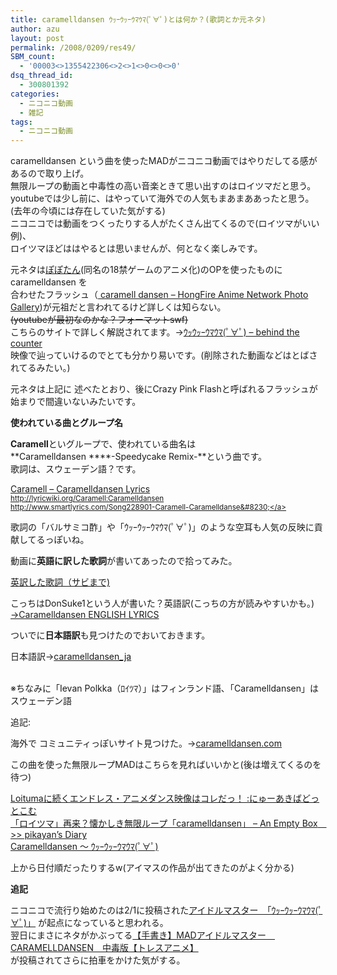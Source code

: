```yaml
---
title: caramelldansen ｳｯｰｳｯｰｳﾏｳﾏ(ﾟ∀ﾟ)とは何か？(歌詞とか元ネタ)
author: azu
layout: post
permalink: /2008/0209/res49/
SBM_count:
  - '00003<>1355422306<>2<>1<>0<>0<>0'
dsq_thread_id:
  - 300801392
categories:
  - ニコニコ動画
  - 雑記
tags:
  - ニコニコ動画
---
```

caramelldansen という曲を使ったMADがニコニコ動画ではやりだしてる感があるので取り上げ。  
無限ループの動画と中毒性の高い音楽ときて思い出すのはロイツマだと思う。  
youtubeでは少し前に、はやっていて海外での人気もまあまああったと思う。 (去年の今頃には存在していた気がする)  
ニコニコでは動画をつくったりする人がたくさん出てくるので(ロイツマがいい例)、  
ロイツマほどははやるとは思いませんが、何となく楽しみです。

元ネタは[ぽぽたん][1](同名の18禁ゲームのアニメ化)のOPを使ったものにcaramelldansen を  
合わせたフラッシュ（[ caramell dansen &#8211; HongFire Anime Network Photo Gallery][2])が元祖だと言われてるけど詳しくは知らない。  
<strike> (youtubeが最初なのかな？フォーマットswf)  
</strike>こちらのサイトで詳しく解説されてます。→[ｳｯｳｯｰｳﾏｳﾏ(ﾟ∀ﾟ) &#8211; behind the counter][3]  
映像で辿っていけるのでとても分かり易いです。(削除された動画などはとばされてるみたい。)

元ネタは上記に 述べたとおり、後にCrazy Pink <span class="keyword">Flashと呼ばれるフラッシュが始まりで間違いないみたいです。</span>

**使われている曲とグループ名**

**Caramell**といグループで、使われている曲名は  
**Caramelldansen ****-Speedycake Remix-**という曲です。  
歌詞は、スウェーデン語？です。

[Caramell &#8211; Caramelldansen Lyrics][4]  
<small><a href="http://lyricwiki.org/Caramell:Caramelldansen" target="new">http://lyricwiki.org/Caramell:Caramelldansen</a><br /> <a href="http://www.smartlyrics.com/Song228901-Caramell-Caramelldansen-lyrics.aspx#" target="new">http://www.smartlyrics.com/Song228901-Caramell-Caramelldanse&#8230;</a></small>

歌詞の「<span class="keyword">バルサミコ</span>酢」や「ｳｯｰｳｯｰｳﾏｳﾏ(ﾟ∀ﾟ)」のような空耳も人気の反映に貢献してるっぽいね。

動画に**英語に訳した歌詞**が書いてあったので拾ってみた。

[英訳した歌詞（サビまで)][5]

こっちはDonSuke1という人が書いた？英語訳(こっちの方が読みやすいかも。)  
[→Caramelldansen ENGLISH LYRICS][6]

ついでに**日本語訳**も見つけたのでおいておきます。

日本語訳→[caramelldansen_ja][7]

[][7]  
※ちなみに「Ievan Polkka（ﾛｲﾂﾏ）」はフィンランド語､「Caramelldansen」はスウェーデン語

追記:

海外で コミュニティっぽいサイト見つけた。→[caramelldansen.com][8]

この曲を使った無限ループMADはこちらを見ればいいかと(後は増えてくるのを待つ)

[Loitumaに続くエンドレス・アニメダンス映像はコレだっ！ :にゅーあきばどっとこむ][9]  
[「ロイツマ」再来？懐かしき無限ループ「caramelldansen」 &#8211; An Empty Box　>> pikayan’s Diary][10]  
[Caramelldansen ～ ｳｯｰｳｯｰｳﾏｳﾏ(ﾟ∀ﾟ)][11]

上から日付順だったりするw(アイマスの作品が出てきたのがよく分かる)

**追記**

ニコニコで流行り始めたのは2/1に投稿された<a href="http://www.nicovideo.jp/watch/sm2190589" class="video">アイドルマスター　「ｳｯｰｳｯｰｳﾏｳﾏ(ﾟ∀ﾟ)」</a> が起点になっていると思われる。  
翌日にまさにネタがかぶってる<a href="http://www.nicovideo.jp/watch/sm2201564" class="video">【手書き】MADアイドルマスター　CARAMELLDANSEN　中毒版【トレスアニメ】</a>  
が投稿されてさらに拍車をかけた気がする。

 [1]: http://d.hatena.ne.jp/keyword/%A4%DD%A4%DD%A4%BF%A4%F3
 [2]: http://www.caramelldansen.com/node/53
 [3]: http://d.hatena.ne.jp/suikyo/20080212/p1
 [4]: http://www.lyrics007.com/Caramell%20Lyrics/Caramelldansen%20Lyrics.html
 [5]: http://wordpress.local/wp-content/uploads/2008/02/wewonderisyoureadytolastwith.txt "英訳した歌詞サビまで"
 [6]: http://www.caramelldansen.com/node/71
 [7]: http://wordpress.local/wp-content/uploads/2008/02/caramelldansen_ja.txt "caramelldansen_ja.txt"
 [8]: http://www.caramelldansen.com/
 [9]: http://www.new-akiba.com/archives/2007/03/loituma_8.html
 [10]: http://d.hatena.ne.jp/pikayan/20080201/p2
 [11]: http://tangerine.sweetstyle.jp/?eid=746576